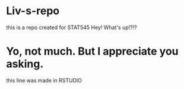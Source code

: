 # Liv-s-repo
this is a repo created for STAT545
Hey! What's up!?!?
# Yo, not much. But I appreciate you asking.
this line was made in RSTUDIO 
